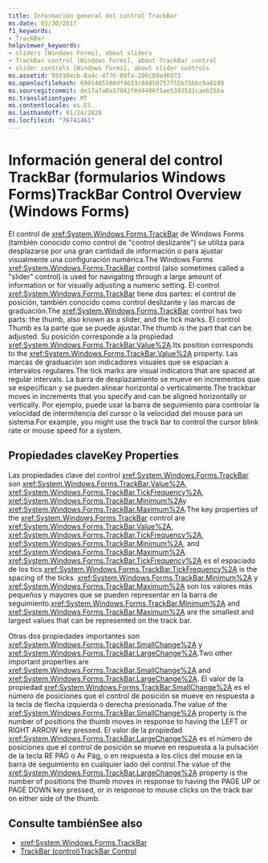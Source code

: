 ```yaml
---
title: Información general del control TrackBar
ms.date: 03/30/2017
f1_keywords:
- TrackBar
helpviewer_keywords:
- sliders [Windows Forms], about sliders
- TrackBar control [Windows Forms], about TrackBar control
- slider controls [Windows Forms], about slider controls
ms.assetid: 95910ecb-8a4c-4776-89fa-206c89ed6973
ms.openlocfilehash: 6901405100df4633c84850757f55b756bc9a0199
ms.sourcegitcommit: de17a7a0a37042f0d4406f5ae5393531caeb25ba
ms.translationtype: MT
ms.contentlocale: es-ES
ms.lasthandoff: 01/24/2020
ms.locfileid: "76741461"
---
```

# <a name="trackbar-control-overview-windows-forms"></a><span data-ttu-id="f63c1-102">Información general del control TrackBar (formularios Windows Forms)</span><span class="sxs-lookup"><span data-stu-id="f63c1-102">TrackBar Control Overview (Windows Forms)</span></span>
<span data-ttu-id="f63c1-103">El control de <xref:System.Windows.Forms.TrackBar> de Windows Forms (también conocido como control de "control deslizante") se utiliza para desplazarse por una gran cantidad de información o para ajustar visualmente una configuración numérica.</span><span class="sxs-lookup"><span data-stu-id="f63c1-103">The Windows Forms <xref:System.Windows.Forms.TrackBar> control (also sometimes called a "slider" control) is used for navigating through a large amount of information or for visually adjusting a numeric setting.</span></span> <span data-ttu-id="f63c1-104">El control <xref:System.Windows.Forms.TrackBar> tiene dos partes: el control de posición, también conocido como control deslizante y las marcas de graduación.</span><span class="sxs-lookup"><span data-stu-id="f63c1-104">The <xref:System.Windows.Forms.TrackBar> control has two parts: the thumb, also known as a slider, and the tick marks.</span></span> <span data-ttu-id="f63c1-105">El control Thumb es la parte que se puede ajustar.</span><span class="sxs-lookup"><span data-stu-id="f63c1-105">The thumb is the part that can be adjusted.</span></span> <span data-ttu-id="f63c1-106">Su posición corresponde a la propiedad <xref:System.Windows.Forms.TrackBar.Value%2A>.</span><span class="sxs-lookup"><span data-stu-id="f63c1-106">Its position corresponds to the <xref:System.Windows.Forms.TrackBar.Value%2A> property.</span></span> <span data-ttu-id="f63c1-107">Las marcas de graduación son indicadores visuales que se espacian a intervalos regulares.</span><span class="sxs-lookup"><span data-stu-id="f63c1-107">The tick marks are visual indicators that are spaced at regular intervals.</span></span> <span data-ttu-id="f63c1-108">La barra de desplazamiento se mueve en incrementos que se especifican y se pueden alinear horizontal o verticalmente.</span><span class="sxs-lookup"><span data-stu-id="f63c1-108">The trackbar moves in increments that you specify and can be aligned horizontally or vertically.</span></span> <span data-ttu-id="f63c1-109">Por ejemplo, puede usar la barra de seguimiento para controlar la velocidad de intermitencia del cursor o la velocidad del mouse para un sistema.</span><span class="sxs-lookup"><span data-stu-id="f63c1-109">For example, you might use the track bar to control the cursor blink rate or mouse speed for a system.</span></span>  
  
## <a name="key-properties"></a><span data-ttu-id="f63c1-110">Propiedades clave</span><span class="sxs-lookup"><span data-stu-id="f63c1-110">Key Properties</span></span>  
 <span data-ttu-id="f63c1-111">Las propiedades clave del control <xref:System.Windows.Forms.TrackBar> son <xref:System.Windows.Forms.TrackBar.Value%2A>, <xref:System.Windows.Forms.TrackBar.TickFrequency%2A>, <xref:System.Windows.Forms.TrackBar.Minimum%2A>y <xref:System.Windows.Forms.TrackBar.Maximum%2A>.</span><span class="sxs-lookup"><span data-stu-id="f63c1-111">The key properties of the <xref:System.Windows.Forms.TrackBar> control are <xref:System.Windows.Forms.TrackBar.Value%2A>, <xref:System.Windows.Forms.TrackBar.TickFrequency%2A>, <xref:System.Windows.Forms.TrackBar.Minimum%2A>, and <xref:System.Windows.Forms.TrackBar.Maximum%2A>.</span></span> <span data-ttu-id="f63c1-112"><xref:System.Windows.Forms.TrackBar.TickFrequency%2A> es el espaciado de los tics.</span><span class="sxs-lookup"><span data-stu-id="f63c1-112"><xref:System.Windows.Forms.TrackBar.TickFrequency%2A> is the spacing of the ticks.</span></span> <span data-ttu-id="f63c1-113"><xref:System.Windows.Forms.TrackBar.Minimum%2A> y <xref:System.Windows.Forms.TrackBar.Maximum%2A> son los valores más pequeños y mayores que se pueden representar en la barra de seguimiento.</span><span class="sxs-lookup"><span data-stu-id="f63c1-113"><xref:System.Windows.Forms.TrackBar.Minimum%2A> and <xref:System.Windows.Forms.TrackBar.Maximum%2A> are the smallest and largest values that can be represented on the track bar.</span></span>  
  
 <span data-ttu-id="f63c1-114">Otras dos propiedades importantes son <xref:System.Windows.Forms.TrackBar.SmallChange%2A> y <xref:System.Windows.Forms.TrackBar.LargeChange%2A>.</span><span class="sxs-lookup"><span data-stu-id="f63c1-114">Two other important properties are <xref:System.Windows.Forms.TrackBar.SmallChange%2A> and <xref:System.Windows.Forms.TrackBar.LargeChange%2A>.</span></span> <span data-ttu-id="f63c1-115">El valor de la propiedad <xref:System.Windows.Forms.TrackBar.SmallChange%2A> es el número de posiciones que el control de posición se mueve en respuesta a la tecla de flecha izquierda o derecha presionada.</span><span class="sxs-lookup"><span data-stu-id="f63c1-115">The value of the <xref:System.Windows.Forms.TrackBar.SmallChange%2A> property is the number of positions the thumb moves in response to having the LEFT or RIGHT ARROW key pressed.</span></span> <span data-ttu-id="f63c1-116">El valor de la propiedad <xref:System.Windows.Forms.TrackBar.LargeChange%2A> es el número de posiciones que el control de posición se mueve en respuesta a la pulsación de la tecla RE PÁG o Av Pág, o en respuesta a los clics del mouse en la barra de seguimiento en cualquier lado del control.</span><span class="sxs-lookup"><span data-stu-id="f63c1-116">The value of the <xref:System.Windows.Forms.TrackBar.LargeChange%2A> property is the number of positions the thumb moves in response to having the PAGE UP or PAGE DOWN key pressed, or in response to mouse clicks on the track bar on either side of the thumb.</span></span>  
  
## <a name="see-also"></a><span data-ttu-id="f63c1-117">Consulte también</span><span class="sxs-lookup"><span data-stu-id="f63c1-117">See also</span></span>

- <xref:System.Windows.Forms.TrackBar>
- [<span data-ttu-id="f63c1-118">TrackBar (control)</span><span class="sxs-lookup"><span data-stu-id="f63c1-118">TrackBar Control</span></span>](trackbar-control-windows-forms.md)
